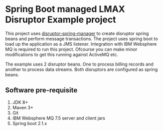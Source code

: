 Spring Boot managed LMAX Disruptor Example project
==================
This project uses [disruptor-spring-manager](https://github.com/zjw2011/lemon-disruptor.git) to create disruptor spring beans and perform message transactions. 
The project uses spring boot to load up the application as a JMS listener. Integration with IBM Websphere MQ is required to run this project. Ofcourse you can make minor modifications to get this running against ActiveMQ etc.      

The example uses 2 disruptor beans. One to process billing records and another to process data streams. Both disruptors are configured as spring beans.

Software pre-requisite
--------
1. JDK 8+
2. Maven 3+
3. Git      
4. IBM Websphere MQ 7.5 server and client jars
5. Spring boot 2.1.x  